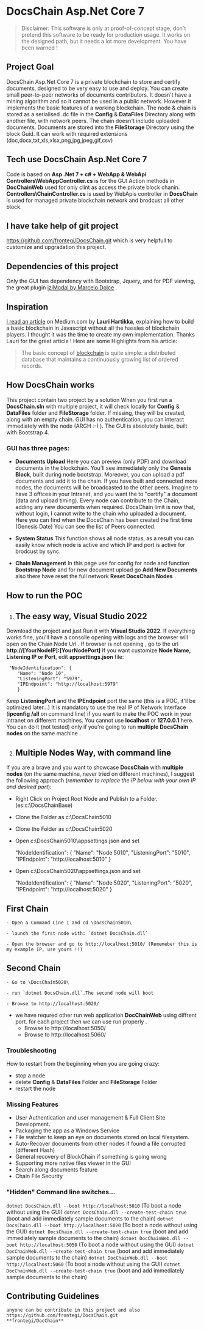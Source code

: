 
# DocsChain Asp.Net Core 7

> Disclaimer: This software is only at proof-of-concept stage, don't
> pretend this software to be ready for production usage. It works on
> the designed path, but it needs a lot more development. You have been
> warned !


## Project Goal 
DocsChain Asp.Net Core 7 is a private blockchain to store and certify documents, designed to be very easy to use and deploy.
You can create small peer-to-peer networks of documents contributors. It doesn't have a mining algorithm and so it cannot be used in a public network. However it implements the basic features of a working blockchain.
The node & chain is stored as a serialised .dc file in the **Config** & **DataFiles** Directory along with another file, with network peers. The chain doesn't include uploaded documents. Documents are stored into the **FileStorage** Directory using the block Guid.
It can work with required extensions (doc,docx,txt,xls,xlsx,png,jpg,jpeg,gif,csv)

## Tech use DocsChain Asp.Net Core 7
Code is based on **Asp .Net 7 + c# + WebApp & WebApi** 
**Controllers\WebAppController.cs** is for the GUI Action methods in **DocChainWeb** used for only clint as access the private block chanin.
**Controllers\ChainController.cs** is used by WebApis controller in **DocsChain** is used for managed private blockchain network and brodcust all other block.

## I have take help of git project
https://github.com/frontegi/DocsChain.git which is very helpfull to customize and upgradation this project.
## Dependencies of this project
Only the GUI has dependency with Bootstrap, Jquery, and for PDF viewing, the great plugin [iziModal by Marcelo Dolce](http://izimodal.marcelodolce.com/) .
## Inspiration
[I read an article](https://medium.com/@lhartikk/a-blockchain-in-200-lines-of-code-963cc1cc0e54) on Medium.com by **Lauri Hartikka**, explaining how to build a basic blockchain in Javascript without all the hassles of blockchain players.
I thought it was the time to create my own implementation. Thanks Lauri for the great article !
Here are some Highlights from his article:

> The basic concept of 
> [blockchain](https://en.wikipedia.org/wiki/Blockchain_%28database%29) 
> is quite simple: a distributed database that maintains a continuously
> growing list of ordered records.


## How DocsChain works
This project contain two project by a solution When you first run a **DocsChain.sln** with multiple project, it will check locally for **Config** & **DataFiles** folder and **FileStorage** folder.
If missing, they will be created, along with an empty chain.
GUI has no authentication, you can interact immediately with the node (ARGH :-) ).
The GUI is absolutely basic, built with Bootstrap 4.

### GUI has three pages:

 - **Documents Upload**
	Here you can preview (only PDF) and download documents in the blockchain.
	You'll see immediately only the **Genesis Block**, built during node bootstrap.
	Moreover, you can upload a pdf documents and add it to the chain.
	If you have built and connected more nodes, the documents will be broadcasted to the other peers.
	Imagine to have 3 offices in your Intranet, and you want the to "certify" a document (data and upload timing).
	Every node can contribute to the Chain, adding any new documents when required. DocsChain limit is now that, without login, I cannot write to the chain who uploaded a document.
	Here you can find when the DocsChain has been created the first time (Genesis Date) 
    You can see the list of Peers connected.

 - **System Status**
    This function shows all node status, as a result you can easily know which node is active and which IP and port is active for brodcust by sync.

 - **Chain Management**
    In this page use for config for node and function **Bootstrap Node** and for new document upload go **Add New Documents** also there have reset the full network **Reset DocsChain Nodes** .


## How to run the POC

 1. ## The easy way, Visual Studio 2022

Download the project and just Run it with **Visual Studio 2022**.
If everything works fine, you'll have a consolle opening with logs and the browser will open on the Chain Node Url . If browser is not opening , go to the url **http://[YourNodeIP]:[YourNodePort]**
If you want customize **Node Name, Listening IP or Port**, edit **appsettings.json** file:

     "NodeIdentification": {
        "Name": "Node 10",
        "ListeningPort": "5979",
        "IPEndpoint": "http://localhost:5979"
    	}

Keep **ListeningPort** and the **IPEndpoint** port the same (this is a POC, it'll be optimized later...)
It is mandatory to use the real IP of Network Interface (**ipconfig /all** on command line) if you want to make the POC work in your intranet on different machines.
You cannot  use **localhost** or **127.0.0.1** here. You can do it (not tested) only if you're going to run **multiple DocsChain nodes** on the same machine . 

 2. ## Multiple Nodes Way, with command line
If you are a brave and you want to showcase **DocsChain** with **multiple nodes** (on the same machine, never tried on different machines), I suggest the following approach (*remember to replace the IP below with your own IP and desired port*):
 - Right Click on Project Root Node and Publish to a Folder.  (es:c:\DocsChainBase\)
 - Clone the Folder as c:\DocsChain5010
 - Clone the Folder as c:\DocsChain5020
 - Open c:\DocsChain5010\appsettings.json and set

     "NodeIdentification": {
	            "Name": "Node 5010",
                "ListeningPort": "5010",
                "IPEndpoint": "http://localhost:5010"
            	}

 - Open c:\DocsChain5020\appsettings.json and set

     "NodeIdentification": {
        "Name": "Node 5020",
        "ListeningPort": "5020",
        "IPEndpoint": "http://localhost:5020"
    	}

## First Chain
 
 	- Open a Command Line 1 and cd \DocsChain5010\

 	- launch the first node with: `dotnet DocsChain.dll` 

 	- Open the browser and go to http://localhost:5010/ (Rememeber this is my example IP, use yours !!)

## Second Chain
 	- Go to \DocsChain5020\

 	- run `dotnet DocsChain.dll`.The second node will boot

 	- Browse to http://localhost:5020/

 - we have requred other run web application **DocChainWeb** using diffrent port.  for each project then we can use run properly . 
	- Browse to http://localhost:5050/
	- Browse to http://localhost:5060/


### Troubleshooting
How to restart from the beginning when you are going crazy:

 - stop a node
 - delete **Config** & **DataFiles** Folder and **FileStorage** Folder
 - restart the node

### Missing Features

 - User Authentication and user management & Full Client Site Development.
 - Packaging the app as a Windows Service
 - File watcher to keep an eye on documents stored on local filesystem.
 - Auto-Recover documents from other nodes if found a file corrupted (different Hash)
 - General recovery of BlockChain if something is going wrong
 - Supporting more native files viewer in the GUI
 - Search along documents feature
 - Chain File Security

### "Hidden" Command line switches... 
`dotnet DocsChain.dll --boot http://localhost:5010` (To boot a node without using the GUI)
`dotnet DocsChain.dll --create-test-chain true` (boot and add immediately sample documents to the chain)
`dotnet DocsChain.dll --boot http://localhost:5020` (To boot a node without using the GUI)
`dotnet DocsChain.dll --create-test-chain true` (boot and add immediately sample documents to the chain)
`dotnet DocChainWeb.dll --boot http://localhost:5050` (To boot a node without using the GUI)
`dotnet DocChainWeb.dll --create-test-chain true` (boot and add immediately sample documents to the chain)
`dotnet DocChainWeb.dll --boot http://localhost:5060` (To boot a node without using the GUI)
`dotnet DocChainWeb.dll --create-test-chain true` (boot and add immediately sample documents to the chain)

## Contributing Guidelines
	anyone can be contribute in this project and also https://github.com/frontegi/DocsChain.git  
	**frontegi/DocChain**
